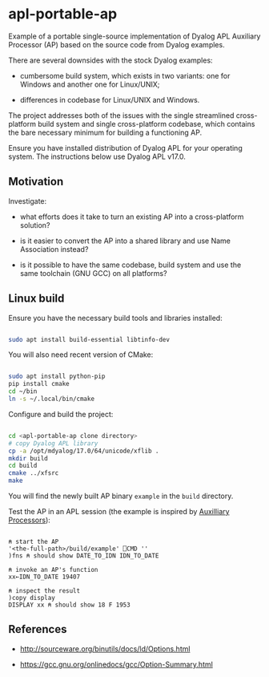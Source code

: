 # apl-portable-ap

Example of a portable single-source implementation of Dyalog APL Auxiliary Processor (AP) based on the source code from Dyalog examples.

There are several downsides with the stock Dyalog examples:

* cumbersome build system, which exists in two variants: one for Windows and another one for Linux/UNIX;

* differences in codebase for Linux/UNIX and Windows.

The project addresses both of the issues with the single streamlined cross-platform build system and single cross-platform codebase, which contains the bare necessary minimum for building a functioning AP.

Ensure you have installed distribution of Dyalog APL for your operating system. The instructions below use Dyalog APL v17.0.

## Motivation

Investigate:

* what efforts does it take to turn an existing AP into a cross-platform solution?

* is it easier to convert the AP into a shared library and use Name Association instead?

* is it possible to have the same codebase, build system and use the same toolchain (GNU GCC) on all platforms?

## Linux build

Ensure you have the necessary build tools and libraries installed:

```bash

sudo apt install build-essential libtinfo-dev

```

You will also need recent version of CMake:

```bash

sudo apt install python-pip
pip install cmake
cd ~/bin
ln -s ~/.local/bin/cmake

```

Configure and build the project:

```bash

cd <apl-portable-ap clone directory>
# copy Dyalog APL library
cp -a /opt/mdyalog/17.0/64/unicode/xflib .
mkdir build
cd build
cmake ../xfsrc
make

```

You will find the newly built AP binary `example` in the `build` directory.

Test the AP in an APL session (the example is inspired by [Auxilliary Processors](http://help.dyalog.com/17.0/Content/UserGuide/Installation%20and%20Configuration/Auxiliary%20Processors.htm)):

```apl

⍝ start the AP
'<the-full-path>/build/example' ⎕CMD ''
)fns ⍝ should show DATE_TO_IDN IDN_TO_DATE 

⍝ invoke an AP's function
xx←IDN_TO_DATE 19407

⍝ inspect the result
)copy display
DISPLAY xx ⍝ should show 18 F 1953

```

## References

* <http://sourceware.org/binutils/docs/ld/Options.html>

* <https://gcc.gnu.org/onlinedocs/gcc/Option-Summary.html>
